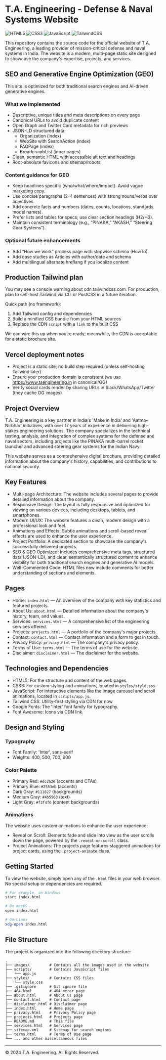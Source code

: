 # T.A. Engineering - Defense & Naval Systems Website

![HTML5](https://img.shields.io/badge/HTML5-E34F26?style=for-the-badge&logo=html5&logoColor=white)
![CSS3](https://img.shields.io/badge/CSS3-1572B6?style=for-the-badge&logo=css3&logoColor=white)
![JavaScript](https://img.shields.io/badge/JavaScript-F7DF1E?style=for-the-badge&logo=javascript&logoColor=black)
![TailwindCSS](https://img.shields.io/badge/Tailwind_CSS-38B2AC?style=for-the-badge&logo=tailwind-css&logoColor=white)

This repository contains the source code for the official website of T.A. Engineering, a leading provider of mission-critical defense and naval systems in India. The website is a modern, multi-page static site designed to showcase the company's expertise, projects, and services.

## SEO and Generative Engine Optimization (GEO)

This site is optimized for both traditional search engines and AI-driven generative engines.

### What we implemented

- Descriptive, unique titles and meta descriptions on every page
- Canonical URLs to avoid duplicate content
- Open Graph and Twitter Card metadata for rich previews
- JSON-LD structured data:
  - Organization (index)
  - WebSite with SearchAction (index)
  - FAQPage (index)
  - BreadcrumbList (inner pages)
- Clean, semantic HTML with accessible alt text and headings
- Root-absolute favicons and sitemap/robots

### Content guidance for GEO

- Keep headlines specific (who/what/where/impact). Avoid vague marketing copy.
- Use concise paragraphs (2–4 sentences) with strong nouns/verbs over adjectives.
- Add concrete facts and numbers (dates, counts, locations, standards, model names).
- Prefer lists and tables for specs; use clear section headings (H2/H3).
- Maintain consistent terminology (e.g., “PINAKA,” “AKASH,” “Steering Gear Systems”).

### Optional future enhancements

- Add “How we work” process page with stepwise schema (HowTo)
- Add case studies as Articles with author/date and schema
- Add multilingual alternate hreflang if you localize content

## Production Tailwind plan

You may see a console warning about cdn.tailwindcss.com. For production, plan to self-host Tailwind via CLI or PostCSS in a future iteration.

Quick path (no framework):

1. Add Tailwind config and dependencies
2. Build a minified CSS bundle from your HTML sources
3. Replace the CDN `script` with a `link` to the built CSS

We can wire this up when you’re ready; meanwhile, the CDN is acceptable for a static brochure site.

## Vercel deployment notes

- Project is a static site; no build step required (unless self-hosting Tailwind later)
- Ensure your production domain is consistent (we use <https://www.taengineering.in> in canonical/OG)
- Verify social cards render by sharing URLs in Slack/WhatsApp/Twitter (they cache OG images)

## Project Overview

T.A. Engineering is a key partner in India's 'Make in India' and 'Aatma-Nirbhar' initiatives, with over 17 years of experience in delivering high-stakes engineering solutions. The company specializes in the technical testing, analysis, and integration of complex systems for the defense and naval sectors, including projects like the PINAKA multi-barrel rocket launcher and advanced steering gear systems for the Indian Navy.

This website serves as a comprehensive digital brochure, providing detailed information about the company's history, capabilities, and contributions to national security.

## Key Features

- Multi-page Architecture: The website includes several pages to provide detailed information about the company.
- Responsive Design: The layout is fully responsive and optimized for viewing on various devices, including desktops, tablets, and smartphones.
- Modern UI/UX: The website features a clean, modern design with a professional look and feel.
- Animations and Effects: Subtle animations and scroll-based reveal effects are used to enhance the user experience.
- Project Portfolio: A dedicated section to showcase the company's successfully delivered projects.
- SEO & GEO Optimized: Includes comprehensive meta tags, structured data (JSON-LD), and clear, semantically structured content to enhance visibility for both traditional search engines and generative AI models.
- Well-Commented Code: HTML files now include comments for better understanding of sections and elements.

## Pages

- Home: `index.html` — An overview of the company with key statistics and featured projects.
- About Us: `about.html` — Detailed information about the company's history, team, and values.
- Services: `services.html` — A comprehensive list of the engineering services offered.
- Projects: `projects.html` — A portfolio of the company's major projects.
- Contact: `contact.html` — Contact information and a form to get in touch.
- Privacy Policy: `privacy.html` — The company's privacy policy.
- Terms of Use: `terms.html` — The terms of use for the website.
- Disclaimer: `disclaimer.html` — The disclaimer for the website.

## Technologies and Dependencies

- HTML5: For the structure and content of the web pages.
- CSS3: For custom styling and animations, located in `styles/style.css`.
- JavaScript: For interactive elements like the image carousel and scroll animations, located in `scripts/app.js`.
- Tailwind CSS: Utility-first styling via CDN for now.
- Google Fonts: The 'Inter' font family for typography.
- Font Awesome: Icons via CDN link.

## Design and Styling

### Typography

- Font Family: 'Inter', sans-serif
- Weights: 400, 500, 700, 900

### Color Palette

- Primary Red: `#dc2626` (accents and CTAs)
- Primary Blue: `#2563eb` (accents)
- Dark Gray: `#111827` (backgrounds)
- Medium Gray: `#4b5563` (text)
- Light Gray: `#f3f4f6` (content backgrounds)

### Animations

The website uses custom animations to enhance the user experience:

- Reveal on Scroll: Elements fade and slide into view as the user scrolls down the page, powered by the `.reveal-on-scroll` class.
- Project Animations: The projects page features staggered animations for project cards, using the `.project-animate` class.

## Getting Started

To view the website, simply open any of the `.html` files in your web browser. No special setup or dependencies are required.

```bash
# For example, on Windows
start index.html

# On macOS
open index.html

# On Linux
xdg-open index.html
```

## File Structure

The project is organized into the following directory structure:

```text
.
├── images/         # Contains all the images used in the website
├── scripts/        # Contains JavaScript files
│   └── app.js
├── styles/         # Contains CSS files
│   └── style.css
├── .gitignore      # Git ignore file
├── 404.html        # 404 error page
├── about.html      # About Us page
├── contact.html    # Contact page
├── disclaimer.html # Disclaimer page
├── index.html      # Home page
├── privacy.html    # Privacy Policy page
├── projects.html   # Projects page
├── README.md       # This file
├── services.html   # Services page
├── sitemap.xml     # Sitemap for search engines
├── terms.html      # Terms of Use page
└── ... and other miscellaneous files
```

---

© 2024 T.A. Engineering. All Rights Reserved.
